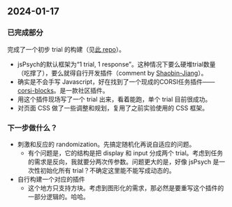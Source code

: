 ## 2024-01-17

### 已完成部分
完成了一个初步 trial 的构建（见[此 repo](https://github.com/Midnight-Yu/jspsych-adaptive-corsi-demo)）。
* jsPsych的默认框架为“1 trial, 1 response”。这种情况下要么硬堆trial数量（吃撑了），要么就得自行开发插件（comment by [Shaobin-Jiang](https://github.com/Shaobin-Jiang)）。
* 确实是不会手写 Javascript，好在找到了一个现成的CORSI任务插件——[corsi-blocks](https://github.com/jspsych/jspsych-contrib/tree/main/packages/plugin-corsi-blocks)。是一款社区插件。
* 用这个插件现场写了一个 trial 出来，看着能跑，单个 trial 目前很成功。
* 对页面 CSS 做了一些调整和规划，复用了之前实验使用的 CSS 框架。

### 下一步做什么？
* 刺激和反应的 randomization。先搞定随机化再说自适应的问题。
  * 有个问题是，它的结构是把 display 和 input 分成两个 trial。考虑到任务的需求是反向，我就要分两次传参数。问题更大的是，好像 jsPsych 是一次性初始化所有 trial？不确定这里能不能写成动态的。
* 自行构建一个对应的插件
  * 这个地方只支持方块。考虑到图形化的需求，那必然是要重写这个插件的一部分逻辑的。哈哈。
